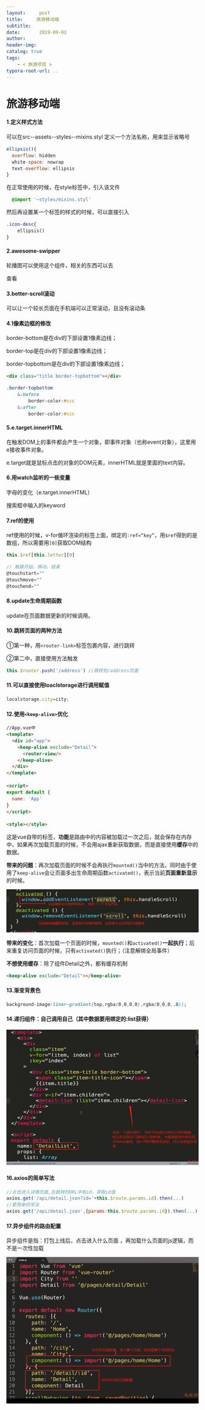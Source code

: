 ```yaml
---
layout:     post
title:     旅游移动端
subtitle:  
date:       2019-09-03
author:     
header-img: 
catalog: true
tags:
    - < 旅游项目 >
typora-root-url: ..
---
```



# 旅游移动端

#### 1.定义样式方法

可以在src--assets--styles--mixins.styl 定义一个方法名称，用来显示省略号

```javascript
ellipsis(){
  overflow: hidden
  white-space: nowrap
  text-overflow: ellipsis
}
```

在正常使用的时候，在style标签中，引入该文件

```css
  @import '~styles/mixins.styl'
```

然后再设置某一个标签的样式的时候，可以直接引入

```css
.icon-desc{
    ellipsis()
}  
```

#### 2.awesome-swipper

轮播图可以使用这个组件，相关的东西可以去

[swiper官网]: https://www.swiper.com.cn/

查看

#### 3.better-scroll滚动

可以让一个较长页面在手机端可以正常滚动，且没有滚动条

[better-scroll]: https://ustbhuangyi.github.io/better-scroll/doc/zh-hans/api-specific.html

#### 4.1像素边框的修改

 border-bottom是在div的下部设置1像素边线；

border-top是在div的下部设置1像素边线；

border-topbottom是在div的下部设置1像素边线；

```html
<div class="title border-topbottom"></div>
```

```css
.border-topbottom
	&:before
		border-color:#ccc
	&:after
		border-color:#ccc
```

#### 5.e.target.innerHTML

在触发DOM上的事件都会产生一个对象，即事件对象（也称event对象），这里用e接收事件对象。

e.target就是鼠标点击的对象的DOM元素，innerHTML就是里面的text内容。

#### 6.用watch监听的一些变量

字母的变化（e.target.innerHTML）

搜索框中输入的keyword

#### 7.ref的使用

ref使用的时候，v-for循环渲染的标签上面，绑定的`:ref=“key”`，用`$ref`得到的是数组，所以需要用`[0]`获取DOM结构

```javascript
this.$ref[this.letter][0]
```

```javascript
// 触摸开始、移动、结束
@touchstart=""
@touchmove=""
@touchend=""
```

#### 8.update生命周期函数

update在页面数据更新的时候调用。



#### 10.跳转页面的两种方法

①第一种，用`<router-link>`标签包裹内容，进行跳转

②第二中，直接使用方法触发

```javascript
this.$router.push('/address') //跳转到/address页面
```

#### 11.可以直接使用loaclstorage进行调用赋值

```javascript
localstorage.city=city;
```

#### 12.使用`<keep-alive>`优化

```html
//App.vue中
<template>
  <div id="app">
    <keep-alive exclude="Detail">
      <router-view/>
    </keep-alive>
  </div>
</template>

<script>
export default {
  name: 'App'
}
</script>

<style></style>
```

这是vue自带的标签，**功能**是路由中的内容被加载过一次之后，就会保存在内存中，如果再次加载页面的时候，不会用ajax重新获取数据，而是直接使用**缓存**中的数据。

**带来的问题**：再次加载页面的时候不会再执行`mounted()`当中的方法，同时由于使用了`keep-alive`会让页面多出生命周期函数`activated()`，表示当前**页面重新显示**的时候。

![1567605471639](/../img/assets_2019/1567605471639.png)

**带来的变化**：首次加载一个页面的时候，`mounted()`和`activated()`**一起执行**；后来重复访问页面的时候，只有`activated()`执行；（注意解绑全局事件）

**不想使用缓存**：除了组件Detail之外，都有缓存机制

```html
<keep-alive exclude="Detail"></keep-alive>
```

#### 13.渐变背景色

```css
background-image:liner-gradient(top,rgba(0,0,0,0),rgba(0,0,0,.8));
```

#### 14.递归组件：自己调用自己（其中数据要用绑定的:list获得）

![1567605498012](/../img/assets_2019/1567605498012.png)

#### 16.axios的简单写法

```javascript
//点击进入详情页面,在跳转的URL中有id，获取id值
axios.get('/api/detail.json?id='+this.$route.params.id).then(...)
//更简单的写法
axios.get('/api/detail.json',{params:this.$route.params.id}).then(...)
```

#### 17.异步组件的路由配置

异步组件是指：打包上线后，点击进入什么页面 ，再加载什么页面的js逻辑，而不是一次性加载

![](/../img/assets_2019/1567605838370.png)

